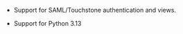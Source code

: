 <!--
A new scriv changelog fragment.

Uncomment the section that is right (remove the HTML comment wrapper).
-->

<!--
### Removed

- A bullet item for the Removed category.

-->
- Support for SAML/Touchstone authentication and views.
<!--
### Added

- A bullet item for the Added category.

-->
- Support for Python 3.13
<!--
### Changed

- A bullet item for the Changed category.

-->
<!--
### Deprecated

- A bullet item for the Deprecated category.

-->
<!--
### Fixed

- A bullet item for the Fixed category.

-->
<!--
### Security

- A bullet item for the Security category.

-->
